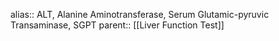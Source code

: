 alias:: ALT, Alanine Aminotransferase, Serum Glutamic-pyruvic Transaminase, SGPT
parent:: [[Liver Function Test]]
